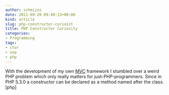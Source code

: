 ```yaml
---
author: schmijos
date: 2011-09-20 09:49:13+00:00
kind: article
slug: php-constructor-curiosit
title: PHP Constructor Curiosity
categories:
- Programming
tags:
- ctor
- oop
- php
---
```


With the development of my own [MVC](http://en.wikipedia.org/wiki/Model%E2%80%93view%E2%80%93controller) framework I stumbled over a weird PHP problem which only really matters for just-PHP-programmers. Since in PHP 5.3.0 a constructor can be declared as a method named after the class.[php]
<?php
class Index {
  public function __construct() { echo "before 5.3.0"; }
  public function index() { echo "5.3.0 or later"; }
  // case of function name doesn't matter!
}

$blub = new Index();
[/php]

Inside namespaces this "feature" was removed with PHP version 5.3.3. Outside of namespaces it still exists.

Personally I am not happy about this change, since it is not consistent with PHP destructor functions.
